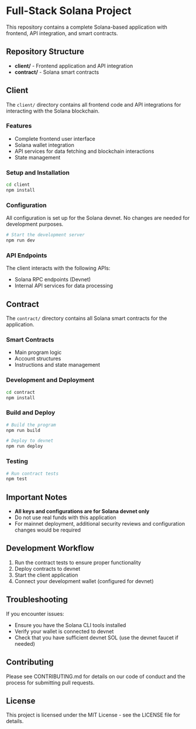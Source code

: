 # Full-Stack Solana Project

This repository contains a complete Solana-based application with frontend, API integration, and smart contracts.

## Repository Structure

- **client/** - Frontend application and API integration
- **contract/** - Solana smart contracts

## Client

The `client/` directory contains all frontend code and API integrations for interacting with the Solana blockchain.

### Features

- Complete frontend user interface
- Solana wallet integration
- API services for data fetching and blockchain interactions
- State management

### Setup and Installation

```bash
cd client
npm install
```

### Configuration

All configuration is set up for the Solana devnet. No changes are needed for development purposes.

```bash
# Start the development server
npm run dev
```

### API Endpoints

The client interacts with the following APIs:

- Solana RPC endpoints (Devnet)
- Internal API services for data processing

## Contract

The `contract/` directory contains all Solana smart contracts for the application.

### Smart Contracts

- Main program logic
- Account structures
- Instructions and state management

### Development and Deployment

```bash
cd contract
npm install
```

### Build and Deploy

```bash
# Build the program
npm run build

# Deploy to devnet
npm run deploy
```

### Testing

```bash
# Run contract tests
npm test
```

## Important Notes

- **All keys and configurations are for Solana devnet only**
- Do not use real funds with this application
- For mainnet deployment, additional security reviews and configuration changes would be required

## Development Workflow

1. Run the contract tests to ensure proper functionality
2. Deploy contracts to devnet
3. Start the client application
4. Connect your development wallet (configured for devnet)

## Troubleshooting

If you encounter issues:

- Ensure you have the Solana CLI tools installed
- Verify your wallet is connected to devnet
- Check that you have sufficient devnet SOL (use the devnet faucet if needed)

## Contributing

Please see CONTRIBUTING.md for details on our code of conduct and the process for submitting pull requests.

## License

This project is licensed under the MIT License - see the LICENSE file for details.
